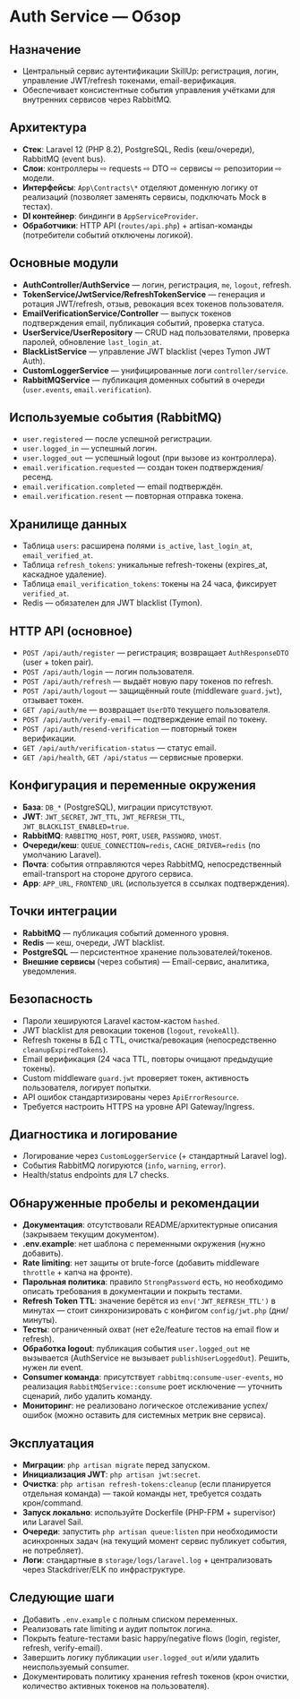 # Auth Service — Обзор

## Назначение
- Центральный сервис аутентификации SkillUp: регистрация, логин, управление JWT/refresh токенами, email-верификация.
- Обеспечивает консистентные события управления учётками для внутренних сервисов через RabbitMQ.

## Архитектура
- **Стек**: Laravel 12 (PHP 8.2), PostgreSQL, Redis (кеш/очереди), RabbitMQ (event bus).
- **Слои**: контроллеры ⇨ requests ⇨ DTO ⇨ сервисы ⇨ репозитории ⇨ модели.
- **Интерфейсы**: `App\Contracts\*` отделяют доменную логику от реализаций (позволяет заменять сервисы, подключать Mock в тестах).
- **DI контейнер**: биндинги в `AppServiceProvider`.
- **Обработчики**: HTTP API (`routes/api.php`) + artisan-команды (потребители событий отключены логикой).

## Основные модули
- **AuthController/AuthService** — логин, регистрация, `me`, `logout`, refresh.
- **TokenService/JwtService/RefreshTokenService** — генерация и ротация JWT/refresh, отзыв, ревокация всех токенов пользователя.
- **EmailVerificationService/Controller** — выпуск токенов подтверждения email, публикация событий, проверка статуса.
- **UserService/UserRepository** — CRUD над пользователями, проверка паролей, обновление `last_login_at`.
- **BlackListService** — управление JWT blacklist (через Tymon JWT Auth).
- **CustomLoggerService** — унифицированные логи `controller/service`.
- **RabbitMQService** — публикация доменных событий в очереди (`user.events`, `email.verification`).

## Используемые события (RabbitMQ)
- `user.registered` — после успешной регистрации.
- `user.logged_in` — успешный логин.
- `user.logged_out` — успешный logout (при вызове из контроллера).
- `email.verification.requested` — создан токен подтверждения/ресенд.
- `email.verification.completed` — email подтверждён.
- `email.verification.resent` — повторная отправка токена.

## Хранилище данных
- Таблица `users`: расширена полями `is_active`, `last_login_at`, `email_verified_at`.
- Таблица `refresh_tokens`: уникальные refresh-токены (expires_at, каскадное удаление).
- Таблица `email_verification_tokens`: токены на 24 часа, фиксирует `verified_at`.
- Redis — обязателен для JWT blacklist (Tymon).

## HTTP API (основное)
- `POST /api/auth/register` — регистрация; возвращает `AuthResponseDTO` (user + token pair).
- `POST /api/auth/login` — логин пользователя.
- `POST /api/auth/refresh` — выдаёт новую пару токенов по refresh.
- `POST /api/auth/logout` — защищённый route (middleware `guard.jwt`), отзывает токен.
- `GET /api/auth/me` — возвращает `UserDTO` текущего пользователя.
- `POST /api/auth/verify-email` — подтверждение email по токену.
- `POST /api/auth/resend-verification` — повторный токен верификации.
- `GET /api/auth/verification-status` — статус email.
- `GET /api/health`, `GET /api/status` — сервисные проверки.

## Конфигурация и переменные окружения
- **База**: `DB_*` (PostgreSQL), миграции присутствуют.
- **JWT**: `JWT_SECRET`, `JWT_TTL`, `JWT_REFRESH_TTL`, `JWT_BLACKLIST_ENABLED=true`.
- **RabbitMQ**: `RABBITMQ_HOST`, `PORT`, `USER`, `PASSWORD`, `VHOST`.
- **Очереди/кеш**: `QUEUE_CONNECTION=redis`, `CACHE_DRIVER=redis` (по умолчанию Laravel).
- **Почта**: события отправляются через RabbitMQ, непосредственный email-transport на стороне другого сервиса.
- **App**: `APP_URL`, `FRONTEND_URL` (используется в ссылках подтверждения).

## Точки интеграции
- **RabbitMQ** — публикация событий доменного уровня.
- **Redis** — кеш, очереди, JWT blacklist.
- **PostgreSQL** — персистентное хранение пользователей/токенов.
- **Внешние сервисы** (через события) — Email-сервис, аналитика, уведомления.

## Безопасность
- Пароли хешируются Laravel кастом-кастом `hashed`.
- JWT blacklist для ревокации токенов (`logout`, `revokeAll`).
- Refresh токены в БД с TTL, очистка/ревокация (непосредственно `cleanupExpiredTokens`).
- Email верификация (24 часа TTL, повторы очищают предыдущие токены).
- Custom middleware `guard.jwt` проверяет токен, активность пользователя, логирует попытки.
- API ошибок стандартизированы через `ApiErrorResource`.
- Требуется настроить HTTPS на уровне API Gateway/Ingress.

## Диагностика и логирование
- Логирование через `CustomLoggerService` (+ стандартный Laravel log).
- События RabbitMQ логируются (`info`, `warning`, `error`).
- Health/status endpoints для L7 checks.

## Обнаруженные пробелы и рекомендации
- **Документация**: отсутствовали README/архитектурные описания (закрываем текущим документом).
- **.env.example**: нет шаблона с переменными окружения (нужно добавить).
- **Rate limiting**: нет защиты от brute-force (добавить middleware `throttle` + капча на фронте).
- **Парольная политика**: правило `StrongPassword` есть, но необходимо описать требования в документации и покрыть тестами.
- **Refresh Token TTL**: значение берётся из `env('JWT_REFRESH_TTL')` в минутах — стоит синхронизировать с конфигом `config/jwt.php` (дни/минуты).
- **Тесты**: ограниченный охват (нет e2e/feature тестов на email flow и refresh).
- **Обработка logout**: публикация события `user.logged_out` не вызывается (AuthService не вызывает `publishUserLoggedOut`). Решить, нужен ли event.
- **Consumer команда**: присутствует `rabbitmq:consume-user-events`, но реализация `RabbitMQService::consume` роет исключение — уточнить сценарий, либо удалить команду.
- **Мониторинг**: не реализовано логическое отслеживание успех/ошибок (можно оставить для системных метрик вне сервиса).

## Эксплуатация
- **Миграции**: `php artisan migrate` перед запуском.
- **Инициализация JWT**: `php artisan jwt:secret`.
- **Очистка**: `php artisan refresh-tokens:cleanup` (если планируется отдельная команда) — такой команды нет, требуется создать крон/command.
- **Запуск локально**: используйте Dockerfile (PHP-FPM + supervisor) или Laravel Sail.
- **Очереди**: запустить `php artisan queue:listen` при необходимости асинхронных задач (на текущий момент сервис публикует события, не потребляет).
- **Логи**: стандартные в `storage/logs/laravel.log` + централизовать через Stackdriver/ELK по инфраструктуре.

## Следующие шаги
- Добавить `.env.example` с полным списком переменных.
- Реализовать rate limiting и аудит попыток логина.
- Покрыть feature-тестами basic happy/negative flows (login, register, refresh, verify-email).
- Завершить логику публикации `user.logged_out` и/или удалить неиспользуемый consumer.
- Документировать политику хранения refresh токенов (крон очистки, количество активных токенов на пользователя).

